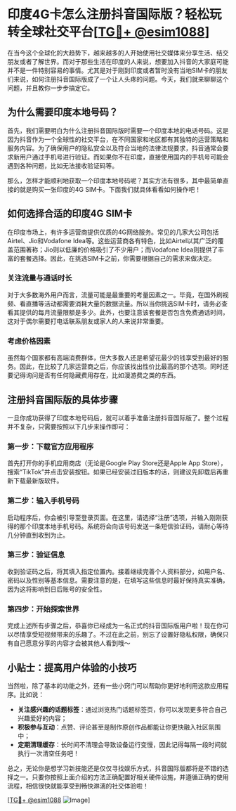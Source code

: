 # 印度4G卡怎么注册抖音国际版？轻松玩转全球社交平台[[TG💪+ @esim1088](https://t.me/s/esim1088)]

在当今这个全球化的大趋势下，越来越多的人开始使用社交媒体来分享生活、结交朋友或者了解世界。而对于那些生活在印度的人来说，想要加入抖音的大家庭可能并不是一件特别容易的事情。尤其是对于刚到印度或者暂时没有当地SIM卡的朋友们来说，如何注册抖音国际版成了一个让人头疼的问题。今天，我们就来聊聊这个问题，并且教你一步步搞定它。

## 为什么需要印度本地号码？

首先，我们需要明白为什么注册抖音国际版时需要一个印度本地的电话号码。这是因为抖音作为一个全球性的社交平台，在不同国家和地区都有其独特的运营策略和服务内容。为了确保用户的隐私安全以及符合当地的法律法规要求，抖音通常会要求新用户通过手机号进行验证。而如果你不在印度，直接使用国内的手机号可能会遇到各种问题，比如无法接收验证码等。

那么，怎样才能顺利地获取一个印度本地号码呢？其实方法有很多，其中最简单直接的就是购买一张印度的4G SIM卡。下面我们就具体看看如何操作吧！

## 如何选择合适的印度4G SIM卡

在印度市场上，有许多运营商提供优质的4G网络服务。常见的几家大公司包括Airtel、Jio和Vodafone Idea等。这些运营商各有特色，比如Airtel以其广泛的覆盖范围著称；Jio则以低廉的价格吸引了不少用户；而Vodafone Idea则提供了丰富的套餐选择。因此，在挑选SIM卡之前，你需要根据自己的需求来做决定。

### 关注流量与通话时长

对于大多数海外用户而言，流量可能是最重要的考量因素之一。毕竟，在国外刷视频、看直播等活动都需要消耗大量的数据流量。所以当你挑选SIM卡时，请务必查看其提供的每月流量限额是多少。此外，也要注意该套餐是否包含免费通话时间，这对于偶尔需要打电话联系朋友或家人的人来说非常重要。

### 考虑价格因素

虽然每个国家都有高端消费群体，但大多数人还是希望花最少的钱享受到最好的服务。因此，在比较了几家运营商之后，你应该找出性价比最高的那个选项。同时还要记得询问是否有任何隐藏费用存在，比如漫游费之类的东西。

## 注册抖音国际版的具体步骤

一旦你成功获得了印度本地号码后，就可以着手准备注册抖音国际版了。整个过程并不复杂，只需要按照以下几步来操作即可：

### 第一步：下载官方应用程序

首先打开你的手机应用商店（无论是Google Play Store还是Apple App Store），搜索“TikTok”并点击安装按钮。如果已经安装过旧版本的话，则建议先卸载后再重新下载最新版软件。

### 第二步：输入手机号码

启动程序后，你会被引导至登录页面。在这里，请选择“注册”选项，并输入刚刚获得的那个印度本地手机号码。系统将会向该号码发送一条短信验证码，请耐心等待几分钟直到收到为止。

### 第三步：验证信息

收到验证码之后，将其填入指定位置内。接着继续完善个人资料部分，如用户名、密码以及性别等基本信息。需要注意的是，在填写这些信息时最好保持真实准确，因为这将影响到日后账号的安全性。

### 第四步：开始探索世界

完成上述所有步骤之后，恭喜你已经成为一名正式的抖音国际版用户啦！现在你可以尽情享受短视频带来的乐趣了。不过在此之前，别忘了设置好隐私权限，确保只有自己愿意分享的内容才会被其他人看到哦～

## 小贴士：提高用户体验的小技巧

当然啦，除了基本的功能之外，还有一些小窍门可以帮助你更好地利用这款应用程序。比如说：

- **关注感兴趣的话题标签**：通过浏览热门话题标签页，你可以发现更多符合自己兴趣爱好的内容；
- **积极参与互动**：点赞、评论甚至是制作原创作品都能让你更快融入社区氛围中；
- **定期清理缓存**：长时间不清理会导致设备运行变慢，因此记得每隔一段时间就执行一次清空任务吧！

总之，无论你是想学习新技能还是仅仅寻找娱乐方式，抖音国际版都将是不错的选择之一。只要你按照上面介绍的方法正确配置好相关硬件设施，并遵循正确的使用流程，相信很快就能享受到畅快淋漓的社交体验啦！

[[TG💪+ @esim1088](https://t.me/s/esim1088) ![Image](https://i.postimg.cc/4NQfJmqS/Snipaste-2025-05-13-00-14-12.png)]